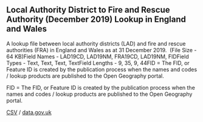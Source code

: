 ## Local Authority District to Fire and Rescue Authority (December 2019) Lookup in England and Wales

A lookup file between local authority districts (LAD) and fire and rescue authorities (FRA) in England and Wales as at 31 December 2019.  (File Size - 64 KB)Field Names - LAD19CD, LAD19NM, FRA19CD, LAD19NM, FIDField Types - Text, Text, Text, TextField Lengths - 9, 35, 9, 44FID = The FID, or Feature ID is created by
the publication process when the names and codes / lookup products are
published to the Open Geography portal. 

FID = The FID, or Feature ID is created by
the publication process when the names and codes / lookup products are
published to the Open Geography portal. 

[CSV](../csv/133.csv) / [data.gov.uk](https://data.gov.uk/dataset/8fa91109-c3e0-4976-a863-76ddaac339fc/local-authority-district-to-fire-and-rescue-authority-december-2019-lookup-in-england-and-wales)

